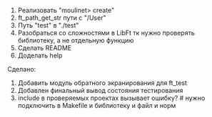 1. Реализовать "moulinet> create"
2. ft_path_get_str пути с "/User"
3. Путь "test" в "./test"
4. Разобраться со сложностями в LibFt тк нужно проверять библиотеку, а не отдельную функцию
5. Сделать README
6. Доделать help

Сделано:
1. Добавить модуль обратного экранирования для ft_test
2. Добавлен финальный вывод состояния тестирования
3. include в проверяемых проектах вызывает ошибку? # нужно подключить в Makefile и библиотеку и файл и норм